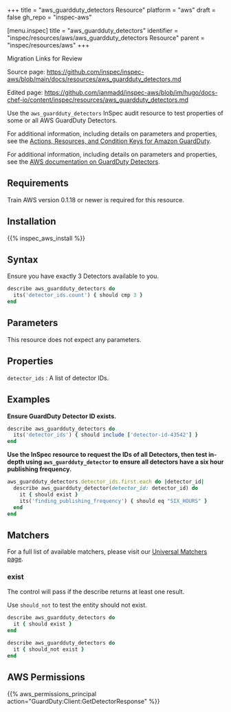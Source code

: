 +++
title = "aws_guardduty_detectors Resource"
platform = "aws"
draft = false
gh_repo = "inspec-aws"

[menu.inspec]
title = "aws_guardduty_detectors"
identifier = "inspec/resources/aws/aws_guardduty_detectors Resource"
parent = "inspec/resources/aws"
+++

<div class="admonition-note">
<p class="admonition-note-title">Migration Links for Review</p>
<div class="admonition-note-text">
<p>Source page: <a href="https://github.com/inspec/inspec-aws/blob/main/docs/resources/aws_guardduty_detectors.md">https://github.com/inspec/inspec-aws/blob/main/docs/resources/aws_guardduty_detectors.md</a></p>
<p>Edited page: <a href="https://github.com/ianmadd/inspec-aws/blob/im/hugo/docs-chef-io/content/inspec/resources/aws_guardduty_detectors.md">https://github.com/ianmadd/inspec-aws/blob/im/hugo/docs-chef-io/content/inspec/resources/aws_guardduty_detectors.md</a></p>
</div>
</div>




Use the `aws_guardduty_detectors` InSpec audit resource to test properties of some or all AWS GuardDuty Detectors.

For additional information, including details on parameters and properties, see the [Actions, Resources, and Condition Keys for Amazon GuardDuty](https://docs.aws.amazon.com/guardduty/latest/APIReference/API_GetDetector.html).

For additional information, including details on parameters and properties, see the [AWS documentation on GuardDuty Detectors](https://docs.aws.amazon.com/guardduty/latest/ug/what-is-guardduty.html).

## Requirements

Train AWS version 0.1.18 or newer is required for this resource.

## Installation

{{% inspec_aws_install %}}

## Syntax

 Ensure you have exactly 3 Detectors available to you.

```ruby
describe aws_guardduty_detectors do
  its('detector_ids.count') { should cmp 3 }
end
```

## Parameters

This resource does not expect any parameters.

## Properties

`detector_ids`
: A list of detector IDs.

## Examples

**Ensure GuardDuty Detector ID exists.**

```ruby
describe aws_guardduty_detectors do
  its('detector_ids') { should include ['detector-id-43542'] }
end
```

**Use the InSpec resource to request the IDs of all Detectors, then test in-depth using `aws_guardduty_detector` to ensure all detectors have a six hour publishing frequency.**

```ruby
aws_guardduty_detectors.detector_ids.first.each do |detector_id|
  describe aws_guardduty_detector(detector_id: detector_id) do
    it { should exist }
    its('finding_publishing_frequency') { should eq "SIX_HOURS" }
  end
end
```

## Matchers

For a full list of available matchers, please visit our [Universal Matchers page](https://www.inspec.io/docs/reference/matchers/).

### exist

The control will pass if the describe returns at least one result.

Use `should_not` to test the entity should not exist.

```ruby
describe aws_guardduty_detectors do
  it { should exist }
end
```

```ruby
describe aws_guardduty_detectors do
  it { should_not exist }
end
```

## AWS Permissions

{{% aws_permissions_principal action="GuardDuty:Client:GetDetectorResponse" %}}
